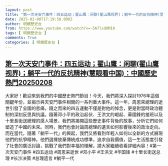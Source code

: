 ```yaml
---
layout: post
title: "第一次天安门事件：四五运动；翟山鹰：闲聊(翟山鹰视界)；躺平一代的反抗精神(慧眼看中国)：中國歷史熱門20250208"
date: 2025-02-08T17:19:58.000Z
author: 明鏡歷史台
from: https://www.youtube.com/watch?v=-5A7lsd8MI8
tags: [ 明鏡歷史台 ]
comments: True
categories: [ 明鏡歷史台 ]
---
```

<!--1739035198000-->
[第一次天安门事件：四五运动；翟山鹰：闲聊(翟山鹰视界)；躺平一代的反抗精神(慧眼看中国)：中國歷史熱門20250208](https://www.youtube.com/watch?v=-5A7lsd8MI8)
------

<div>
大家好！歡迎來到我們的中國歷史熱門節目！今天，我們將深入探討1976年這個關鍵年份，並揭示與天安門事件相關的一系列重大事件。這一年，周恩來總理的逝世引發了全國的悲痛，隨之而來的四五運動不僅是對他的悼念，更是對當時政治體制的深刻反思與抗議。隨著邓小平的政治起伏、王洪文的崛起、華國鋒的接班以及十里長街送總理的感人場景，我們將揭開這些歷史事件背後的故事，分析它們如何塑造了中國的未來。同時，我們也會討論周總理的遺言如何影響後來的政治走向。而在當代，隨著「躺平一代」的興起，我們又將看到年輕人如何以全新的方式展現他們的抗爭精神。他們選擇放棄傳統成功標準，追求自我價值，這一生活態度引發了社會的廣泛討論，挑戰了我們對幸福的理解。請大家繼續收看詳細內容！#第一次天安门事件 #四五运动 #周恩来逝世 #邓小平 #王洪文 #华国锋 #十里长街送总理 #长沙决策 #总理遗言 #躺平一代
</div>
